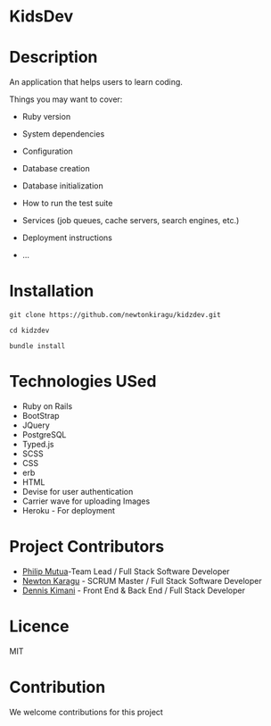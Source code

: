 # KidsDev
# Description 
An application that helps users to learn coding.

Things you may want to cover:

* Ruby version

* System dependencies

* Configuration

* Database creation

* Database initialization

* How to run the test suite

* Services (job queues, cache servers, search engines, etc.)

* Deployment instructions

* ...


# Installation 

`git clone https://github.com/newtonkiragu/kidzdev.git`

`cd kidzdev`

`bundle install`


# Technologies USed 

* Ruby on Rails 
* BootStrap
* JQuery
* PostgreSQL
* Typed.js
* SCSS
* CSS
* erb
* HTML
* Devise for user authentication
* Carrier wave for uploading Images
* Heroku - For deployment

# Project Contributors

* [Philip Mutua](https://github.com/pmutua)-Team Lead / Full Stack Software Developer
* [Newton Karagu]() - SCRUM Master / Full Stack Software Developer
* [Dennis Kimani]() - Front End & Back End / Full Stack Developer

# Licence 
MIT   
# Contribution
We welcome contributions for this project
